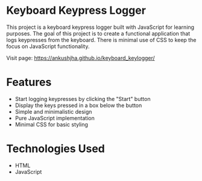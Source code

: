 # Keyboard Keypress Logger
This project is a keyboard keypress logger built with JavaScript for learning purposes. The goal of this project is to create a functional application that logs keypresses from the keyboard. There is minimal use of CSS to keep the focus on JavaScript functionality.

Visit page: https://ankushjha.github.io/keyboard_keylogger/

# Features
* Start logging keypresses by clicking the "Start" button
* Display the keys pressed in a box below the button
* Simple and minimalistic design
* Pure JavaScript implementation
* Minimal CSS for basic styling
# Technologies Used
* HTML
* JavaScript
